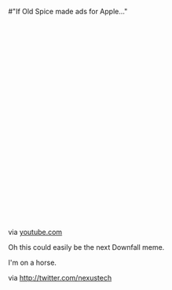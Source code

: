 #"If Old Spice made ads for Apple..."


 <div class="posterous_bookmarklet_entry">
 <object height="417" width="500"><param name="movie" value="http://www.youtube.com/v/xzwLOqC2kVI&hl=en&fs=1" /><param name="wmode" value="window" /><param name="allowFullScreen" value="true" /><param name="allowscriptaccess" value="always" /><embed allowfullscreen="true" src="http://www.youtube.com/v/xzwLOqC2kVI&hl=en&fs=1" wmode="window" allowscriptaccess="always" type="application/x-shockwave-flash" height="417" width="500"></embed></object>

<div class="posterous_quote_citation">via <a href="http://www.youtube.com/watch?v=xzwLOqC2kVI&amp;feature=player_embedded">youtube.com</a></div>
 <p>Oh this could easily be the next Downfall meme.
</p><p>I'm on a horse.
</p><p>via <a href="http://twitter.com/nexustech">http://twitter.com/nexustech</a></p></div>
 